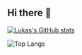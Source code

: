 ## Hi there 👋

[![Lukas's GitHub stats](https://github-readme-stats.vercel.app/api?username=Knodeln&theme=cobalt)](https://github.com/anuraghazra/github-readme-stats)


![Top Langs](https://github-readme-stats.vercel.app/api/top-langs/?username=Knodeln&layout=compact&theme=cobalt)
